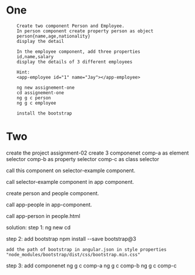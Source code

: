 # One
        Create two component Person and Employee.
        In person component create property person as object
        person{name,age,nationality}
        display the detail

        In the employee component, add three properties
        id,name,salary
        display the details of 3 different employees

        Hint:
        <app-employee id="1" name="Jay"></app-employee>

        ng new assignement-one
        cd assignement-one
        ng g c person
        ng g c employee

        install the bootstrap

           
# Two
  create the project assignment-02
  create 3 componenet 
  comp-a as element selector
  comp-b as property selector
  comp-c as class selector

  call this component on selector-example component.

  call selector-example component in app component.


  create person and people component.
  
  call app-people in app-component.

  call app-person in people.html

  solution:
  step 1: 
    ng new <project-name>
    cd <project-name>

   step 2: add bootstrap
    npm install --save bootstrap@3

    add the path of bootstrap in angular.json in style properties
    "node_modules/bootstrap/dist/css/bootstrap.min.css"

   step 3: add componenet
   ng g c comp-a
   ng g c comp-b
   ng g c comp-c

  

